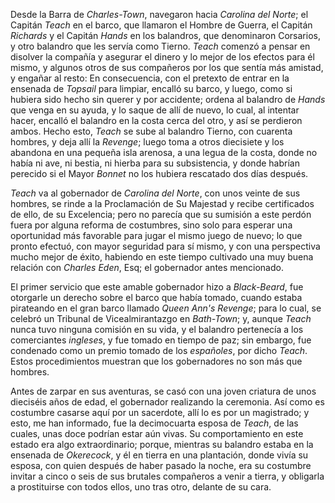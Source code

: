 Desde la Barra de *Charles-Town*, navegaron hacia *Carolina del Norte*; el Capitán *Teach* en el barco, que llamaron el Hombre de Guerra, el Capitán *Richards* y el Capitán *Hands* en los balandros, que denominaron Corsarios, y otro balandro que les servía como Tierno. *Teach* comenzó a pensar en disolver la compañía y asegurar el dinero y lo mejor de los efectos para él mismo, y algunos otros de sus compañeros por los que sentía más amistad, y engañar al resto: En consecuencia, con el pretexto de entrar en la ensenada de *Topsail* para limpiar, encalló su barco, y luego, como si hubiera sido hecho sin querer y por accidente; ordena al balandro de *Hands* que venga en su ayuda, y lo saque de allí de nuevo, lo cual, al intentar hacer, encalló el balandro en la costa cerca del otro, y así se perdieron ambos. Hecho esto, *Teach* se sube al balandro Tierno, con cuarenta hombres, y deja allí la *Revenge*; luego toma a otros diecisiete y los abandona en una pequeña isla arenosa, a una legua de la costa, donde no había ni ave, ni bestia, ni hierba para su subsistencia, y donde habrían perecido si el Mayor *Bonnet* no los hubiera rescatado dos días después.

*Teach* va al gobernador de *Carolina del Norte*, con unos veinte de sus hombres, se rinde a la Proclamación de Su Majestad y recibe certificados de ello, de su Excelencia; pero no parecía que su sumisión a este perdón fuera por alguna reforma de costumbres, sino solo para esperar una oportunidad más favorable para jugar el mismo juego de nuevo; lo que pronto efectuó, con mayor seguridad para sí mismo, y con una perspectiva mucho mejor de éxito, habiendo en este tiempo cultivado una muy buena relación con *Charles Eden*, Esq; el gobernador antes mencionado.

El primer servicio que este amable gobernador hizo a *Black-Beard*, fue otorgarle un derecho sobre el barco que había tomado, cuando estaba pirateando en el gran barco llamado *Queen Ann's Revenge*; para lo cual, se celebró un Tribunal de Vicealmirantazgo en *Bath-Town*; y, aunque *Teach* nunca tuvo ninguna comisión en su vida, y el balandro pertenecía a los comerciantes *ingleses*, y fue tomado en tiempo de paz; sin embargo, fue condenado como un premio tomado de los *españoles*, por dicho *Teach*. Estos procedimientos muestran que los gobernadores no son más que hombres.

Antes de zarpar en sus aventuras, se casó con una joven criatura de unos dieciséis años de edad, el gobernador realizando la ceremonia. Así como es costumbre casarse aquí por un sacerdote, allí lo es por un magistrado; y esto, me han informado, fue la decimocuarta esposa de *Teach*, de las cuales, unas doce podrían estar aún vivas. Su comportamiento en este estado era algo extraordinario; porque, mientras su balandro estaba en la ensenada de *Okerecock*, y él en tierra en una plantación, donde vivía su esposa, con quien después de haber pasado la noche, era su costumbre invitar a cinco o seis de sus brutales compañeros a venir a tierra, y obligarla a prostituirse con todos ellos, uno tras otro, delante de su cara.